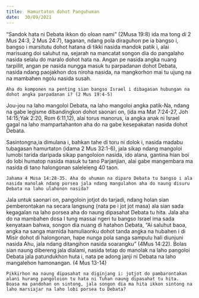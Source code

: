 ```yaml
---
title:  Hamurtaton dohot Panguhuman
date:  30/09/2021
---
```


“Sandok hata ni Debata ikkon do oloan nami” (2Musa 19:8) ida ma tong di 2 Mus 24:3, 2 Mus 24:7), taganan, ndang pola diraguhon pe ia bangso i, bangso i marsitutu dohot hatana di tikki nasida mandok patik i, alai marisuang doi saluhut na, sejarah na mancatat songon dia do pangalaho nasida selalu do maralo dohot hata na. Angan pe nasida angka nuang tarpillit, angan pe nasida nungga masuk tu parpadanan dohot Debata, nasida ndang paojakhon dos niroha nasida, na mangkorhon mai tu ujung na na mambahen ngolu nasida susah.

`Aha do komponen na penting sian bangso Israel i dibagasan hubungan na dohot angka parpadanan i? (2 Mus 19:4-5)`

Jou-jou na laho mangoloi Debata, na laho mangoloi angka patik-Na, ndang na gabe legisme dibandingkon dohot saonari on, (ida ma Mat 7:24-27, Joh 14:15;Yak 2:20, Rom 6:11,12), alai torus manorus, ia angka anak ni Israel gagal na laho mampartahanton aha do na gabe kesepakatan nasida dohot Debata.

Sasintongna,ia dimulana i, bahkan tahe di toru ni dolok i, nasida madabu tubagasan hamurtaton (idama 2 Mus 32:1-6), jala sikap ndang mangoloi lumobi tarida daripada sikap pangoloion nasida, ido alana, gantina hian boi do lobi humatop nasida masuk tu tano Parjanjian, alai gabe mangembara ma nasida di tano halongonan saleleleng 40 taon.

`Jahama 4 Musa 14:28-35. Aha do uhuman na diparo Debata tu bangso i ala nasida manolak ndang porsea jala ndang mangulahon aha do naung disuru Debata na laho ulahonon nasida?`

Jala untuk saonari on, pangoloin jotjot do tarjadi, ndang holan sian pemberontakan na secara langsung (nata pe i jot jot masa) ala sian sada kegagalan na laho porsea aha do naung dipasahat Debata tu hita. Jala aha do na mambahen dosa I tung massai ngeri tu bangso Israel ima sada kenyataan bahwa, songon dia nuang di hatahon Debata, “Ai saluhut baoa, angka na sanga marnida hamuliaonku dohot tanda angka na hubahen i di Misir dohot di halongonan, hape nunga pola sanga sampulu hali diunjuni nasida Ahu, jala ndang ditangihon nasida soarangku” (4Mus 14:22). Bolas sian naung dibereng jala dialami, nasida tetap do manolak na laho pangoloi Debata jala patundukhon huta i, nata pe adong janji ni Debata na laho mangalehon hamonangan. (4 Mus 13-14)

`Pikkirhon ma naung dipasahat na diginjang i: jotjot do pambarontakan alani hurang pangoloion tu hata ni Tuhan naung dipasahat tu hita. Boasa ma pandohan on sintong, jala songon dia ma hita ikkon sintong na laho marsiajar na laho lobi porsea tu Debata?`